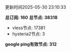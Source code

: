 更新时间2025-05-30 23:10:33

**总订阅: 160**
**总节点: 38318**
- vless节点: 17381
- hysteria2节点: 3

**google ping有效节点: 312**
